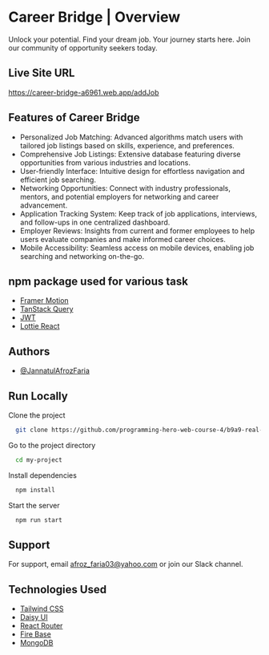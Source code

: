
# Career Bridge | Overview

Unlock your potential. Find your dream job. Your journey starts here. Join our community of opportunity seekers today.

## Live Site URL

  https://career-bridge-a6961.web.app/addJob

## Features of Career Bridge

- Personalized Job Matching: Advanced algorithms match users with tailored job listings based on skills, experience, and preferences.
- Comprehensive Job Listings: Extensive database featuring diverse opportunities from various industries and locations.
- User-friendly Interface: Intuitive design for effortless navigation and efficient job searching.
- Networking Opportunities: Connect with industry professionals, mentors, and potential employers for networking and career advancement.
- Application Tracking System: Keep track of job applications, interviews, and follow-ups in one centralized dashboard.
- Employer Reviews: Insights from current and former employees to help users evaluate companies and make informed career choices.
- Mobile Accessibility: Seamless access on mobile devices, enabling job searching and networking on-the-go.


## npm package used for various task

 - [Framer Motion](https://www.npmjs.com/package/framer-motion)
 - [TanStack Query](https://tanstack.com/query/v4/docs/framework/react/quick-start)
- [JWT](https://jwt.io/)
- [Lottie React](https://www.npmjs.com/package/lottie-react)
## Authors

- [@JannatulAfrozFaria](https://github.com/JannatulAfrozFaria)


## Run Locally

Clone the project

```bash
  git clone https://github.com/programming-hero-web-course-4/b9a9-real-estate-JannatulAfrozFaria
```

Go to the project directory

```bash
  cd my-project
```

Install dependencies

```bash
  npm install
```

Start the server

```bash
  npm run start
```


## Support

For support, email afroz_faria03@yahoo.com or join our Slack channel.


## Technologies Used

 - [Tailwind CSS](https://tailwindcss.com/)
 - [Daisy UI](https://daisyui.com/)
 - [React Router](https://reactrouter.com/en/main)
 - [Fire Base](https://console.firebase.google.com/)
 - [MongoDB](https://www.mongodb.com/)

